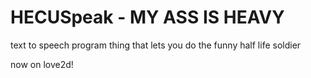 # HECUSpeak - MY ASS IS HEAVY
text to speech program thing that lets you do the funny half life soldier

now on love2d!
